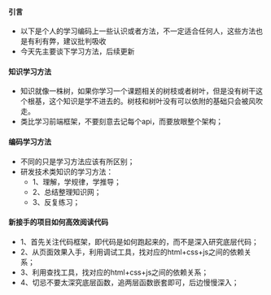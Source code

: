 #### 引言
- 以下是个人的学习编码上一些认识或者方法，不一定适合任何人，这些方法也是有利有弊，建议批判吸收
- 今天先主要谈下学习方法，后续更新

#### 知识学习方法
- 知识就像一株树，如果你学习一个课题相关的树枝或者树叶，但是没有树干这个根基，这个知识是学不进去的。树枝和树叶没有可以依附的基础只会被风吹走。
- 类比学习前端框架，不要刻意去记每个api，而要放眼整个架构；

#### 编码学习方法
- 不同的只是学习方法应该有所区别；
- 研发技术类知识的学习方法：
  - 1、理解，学规律，学推导；
  - 2、总结整理知识网；
  - 3、反复练习；

#### 新接手的项目如何高效阅读代码
- 1、首先关注代码框架，即代码是如何跑起来的，而不是深入研究底层代码；
- 2、从页面效果入手，利用调试工具，找对应的html+css+js之间的依赖关系；
- 3、利用查找工具，找对应的html+css+js之间的依赖关系；
- 4、切忌不要太深究底层函数，追两层函数嵌套即可，后边慢慢深入；